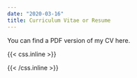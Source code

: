 ```yaml
---
date: "2020-03-16"
title: Curriculum Vitae or Resume
---
```


You can find a PDF version of my CV here.

{{< css.inline >}}
<style>
.canon { background: white; width: 100%; height: auto;}
</style>
{{< /css.inline >}}